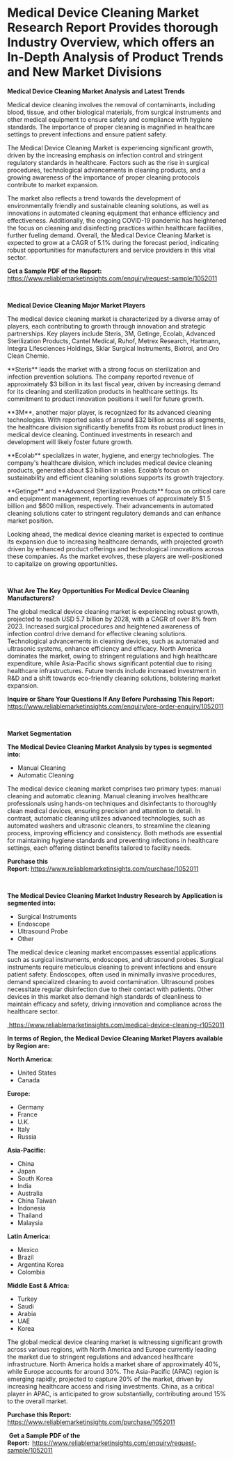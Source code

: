 <p><h1>Medical Device Cleaning Market Research Report Provides thorough Industry Overview, which offers an In-Depth Analysis of Product Trends and New Market Divisions</h1></p><p><strong>Medical Device Cleaning Market Analysis and Latest Trends</strong></p>
<p><p>Medical device cleaning involves the removal of contaminants, including blood, tissue, and other biological materials, from surgical instruments and other medical equipment to ensure safety and compliance with hygiene standards. The importance of proper cleaning is magnified in healthcare settings to prevent infections and ensure patient safety. </p><p>The Medical Device Cleaning Market is experiencing significant growth, driven by the increasing emphasis on infection control and stringent regulatory standards in healthcare. Factors such as the rise in surgical procedures, technological advancements in cleaning products, and a growing awareness of the importance of proper cleaning protocols contribute to market expansion. </p><p>The market also reflects a trend towards the development of environmentally friendly and sustainable cleaning solutions, as well as innovations in automated cleaning equipment that enhance efficiency and effectiveness. Additionally, the ongoing COVID-19 pandemic has heightened the focus on cleaning and disinfecting practices within healthcare facilities, further fueling demand. Overall, the Medical Device Cleaning Market is expected to grow at a CAGR of 5.1% during the forecast period, indicating robust opportunities for manufacturers and service providers in this vital sector.</p></p>
<p><strong>Get a Sample PDF of the Report:&nbsp;</strong> <a href="https://www.reliablemarketinsights.com/enquiry/request-sample/1052011?utm_campaign=2207&utm_medium=2&utm_source=Github&utm_content=ia&utm_term=14042025&utm_id=medical-device-cleaning">https://www.reliablemarketinsights.com/enquiry/request-sample/1052011</a></p>
<p>&nbsp;</p>
<p><strong>Medical Device Cleaning Major Market Players</strong></p>
<p><p>The medical device cleaning market is characterized by a diverse array of players, each contributing to growth through innovation and strategic partnerships. Key players include Steris, 3M, Getinge, Ecolab, Advanced Sterilization Products, Cantel Medical, Ruhof, Metrex Research, Hartmann, Integra Lifesciences Holdings, Sklar Surgical Instruments, Biotrol, and Oro Clean Chemie.</p><p>**Steris** leads the market with a strong focus on sterilization and infection prevention solutions. The company reported revenue of approximately $3 billion in its last fiscal year, driven by increasing demand for its cleaning and sterilization products in healthcare settings. Its commitment to product innovation positions it well for future growth.</p><p>**3M**, another major player, is recognized for its advanced cleaning technologies. With reported sales of around $32 billion across all segments, the healthcare division significantly benefits from its robust product lines in medical device cleaning. Continued investments in research and development will likely foster future growth.</p><p>**Ecolab** specializes in water, hygiene, and energy technologies. The company's healthcare division, which includes medical device cleaning products, generated about $3 billion in sales. Ecolab’s focus on sustainability and efficient cleaning solutions supports its growth trajectory.</p><p>**Getinge** and **Advanced Sterilization Products** focus on critical care and equipment management, reporting revenues of approximately $1.5 billion and $600 million, respectively. Their advancements in automated cleaning solutions cater to stringent regulatory demands and can enhance market position.</p><p>Looking ahead, the medical device cleaning market is expected to continue its expansion due to increasing healthcare demands, with projected growth driven by enhanced product offerings and technological innovations across these companies. As the market evolves, these players are well-positioned to capitalize on growing opportunities.</p></p>
<p>&nbsp;</p>
<p><strong>What Are The Key Opportunities For Medical Device Cleaning Manufacturers?</strong></p>
<p><p>The global medical device cleaning market is experiencing robust growth, projected to reach USD 5.7 billion by 2028, with a CAGR of over 8% from 2023. Increased surgical procedures and heightened awareness of infection control drive demand for effective cleaning solutions. Technological advancements in cleaning devices, such as automated and ultrasonic systems, enhance efficiency and efficacy. North America dominates the market, owing to stringent regulations and high healthcare expenditure, while Asia-Pacific shows significant potential due to rising healthcare infrastructures. Future trends include increased investment in R&D and a shift towards eco-friendly cleaning solutions, bolstering market expansion.</p></p>
<p><strong>Inquire or Share Your Questions If Any Before Purchasing This Report:</strong> <a href="https://www.reliablemarketinsights.com/enquiry/pre-order-enquiry/1052011?utm_campaign=2207&utm_medium=2&utm_source=Github&utm_content=ia&utm_term=14042025&utm_id=medical-device-cleaning">https://www.reliablemarketinsights.com/enquiry/pre-order-enquiry/1052011</a></p>
<p>&nbsp;</p>
<p><strong>Market Segmentation</strong></p>
<p><strong>The Medical Device Cleaning Market Analysis by types is segmented into:</strong></p>
<p><ul><li>Manual Cleaning</li><li>Automatic Cleaning</li></ul></p>
<p><p>The medical device cleaning market comprises two primary types: manual cleaning and automatic cleaning. Manual cleaning involves healthcare professionals using hands-on techniques and disinfectants to thoroughly clean medical devices, ensuring precision and attention to detail. In contrast, automatic cleaning utilizes advanced technologies, such as automated washers and ultrasonic cleaners, to streamline the cleaning process, improving efficiency and consistency. Both methods are essential for maintaining hygiene standards and preventing infections in healthcare settings, each offering distinct benefits tailored to facility needs.</p></p>
<p><strong>Purchase this Report:&nbsp;</strong><a href="https://www.reliablemarketinsights.com/purchase/1052011?utm_campaign=2207&utm_medium=2&utm_source=Github&utm_content=ia&utm_term=14042025&utm_id=medical-device-cleaning">https://www.reliablemarketinsights.com/purchase/1052011</a></p>
<p>&nbsp;</p>
<p><strong>The Medical Device Cleaning Market Industry Research by Application is segmented into:</strong></p>
<p><ul><li>Surgical Instruments</li><li>Endoscope</li><li>Ultrasound Probe</li><li>Other</li></ul></p>
<p><p>The medical device cleaning market encompasses essential applications such as surgical instruments, endoscopes, and ultrasound probes. Surgical instruments require meticulous cleaning to prevent infections and ensure patient safety. Endoscopes, often used in minimally invasive procedures, demand specialized cleaning to avoid contamination. Ultrasound probes necessitate regular disinfection due to their contact with patients. Other devices in this market also demand high standards of cleanliness to maintain efficacy and safety, driving innovation and compliance across the healthcare sector.</p></p>
<p><a href="https://www.reliablemarketinsights.com/medical-device-cleaning-r1052011?utm_campaign=2207&utm_medium=2&utm_source=Github&utm_content=ia&utm_term=14042025&utm_id=medical-device-cleaning">&nbsp;https://www.reliablemarketinsights.com/medical-device-cleaning-r1052011</a></p>
<p><strong>In terms of Region, the Medical Device Cleaning Market Players available by Region are:</strong></p>
<p>
    <p> <strong> North America: </strong>
        <ul>
            <li>United States</li>
            <li>Canada</li>
        </ul>
        </p> 
    <p> <strong> Europe: </strong>
        <ul>
            <li>Germany</li>
            <li>France</li>
            <li>U.K.</li>
            <li>Italy</li>
            <li>Russia</li>
        </ul>
        </p> 
    <p> <strong> Asia-Pacific: </strong>
        <ul>
            <li>China</li>
            <li>Japan</li>
            <li>South Korea</li>
            <li>India</li>
            <li>Australia</li>
            <li>China Taiwan</li>
            <li>Indonesia</li>
            <li>Thailand</li>
            <li>Malaysia</li>
        </ul>
        </p> 
    <p> <strong> Latin America: </strong>
        <ul>
            <li>Mexico</li>
            <li>Brazil</li>
            <li>Argentina Korea</li>
            <li>Colombia</li>
        </ul>
        </p> 
    <p> <strong> Middle East & Africa: </strong>
        <ul>
            <li>Turkey</li>
            <li>Saudi</li>
            <li>Arabia</li>
            <li>UAE</li>
            <li>Korea</li>
        </ul>
    </p>
    </p>
<p><p>The global medical device cleaning market is witnessing significant growth across various regions, with North America and Europe currently leading the market due to stringent regulations and advanced healthcare infrastructure. North America holds a market share of approximately 40%, while Europe accounts for around 30%. The Asia-Pacific (APAC) region is emerging rapidly, projected to capture 20% of the market, driven by increasing healthcare access and rising investments. China, as a critical player in APAC, is anticipated to grow substantially, contributing around 15% to the overall market.</p></p>
<p><strong>Purchase this Report: </strong><a href="https://www.reliablemarketinsights.com/purchase/1052011?utm_campaign=2207&utm_medium=2&utm_source=Github&utm_content=ia&utm_term=14042025&utm_id=medical-device-cleaning">https://www.reliablemarketinsights.com/purchase/1052011</a></p>
<p>&nbsp;<strong>Get a Sample PDF of the Report:&nbsp;&nbsp;</strong><a href="https://www.reliablemarketinsights.com/enquiry/request-sample/1052011?utm_campaign=2207&utm_medium=2&utm_source=Github&utm_content=ia&utm_term=14042025&utm_id=medical-device-cleaning">https://www.reliablemarketinsights.com/enquiry/request-sample/1052011</a></p>
<p><strong></strong></p>
<p><p></p><p></p><p></p></p>